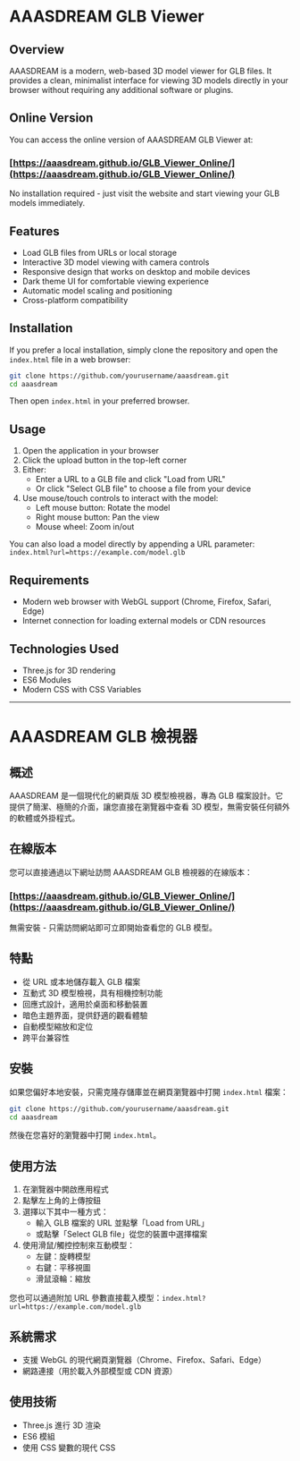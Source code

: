 # AAASDREAM GLB Viewer

## Overview
AAASDREAM is a modern, web-based 3D model viewer for GLB files. It provides a clean, minimalist interface for viewing 3D models directly in your browser without requiring any additional software or plugins.

## Online Version
You can access the online version of AAASDREAM GLB Viewer at:
### [https://aaasdream.github.io/GLB_Viewer_Online/](https://aaasdream.github.io/GLB_Viewer_Online/)

No installation required - just visit the website and start viewing your GLB models immediately.

## Features
- Load GLB files from URLs or local storage
- Interactive 3D model viewing with camera controls
- Responsive design that works on desktop and mobile devices
- Dark theme UI for comfortable viewing experience
- Automatic model scaling and positioning
- Cross-platform compatibility

## Installation
If you prefer a local installation, simply clone the repository and open the `index.html` file in a web browser:

```bash
git clone https://github.com/yourusername/aaasdream.git
cd aaasdream
```

Then open `index.html` in your preferred browser.

## Usage
1. Open the application in your browser
2. Click the upload button in the top-left corner
3. Either:
   - Enter a URL to a GLB file and click "Load from URL"
   - Or click "Select GLB file" to choose a file from your device
4. Use mouse/touch controls to interact with the model:
   - Left mouse button: Rotate the model
   - Right mouse button: Pan the view
   - Mouse wheel: Zoom in/out

You can also load a model directly by appending a URL parameter: `index.html?url=https://example.com/model.glb`

## Requirements
- Modern web browser with WebGL support (Chrome, Firefox, Safari, Edge)
- Internet connection for loading external models or CDN resources

## Technologies Used
- Three.js for 3D rendering
- ES6 Modules
- Modern CSS with CSS Variables

---

# AAASDREAM GLB 檢視器

## 概述
AAASDREAM 是一個現代化的網頁版 3D 模型檢視器，專為 GLB 檔案設計。它提供了簡潔、極簡的介面，讓您直接在瀏覽器中查看 3D 模型，無需安裝任何額外的軟體或外掛程式。

## 在線版本
您可以直接通過以下網址訪問 AAASDREAM GLB 檢視器的在線版本：
### [https://aaasdream.github.io/GLB_Viewer_Online/](https://aaasdream.github.io/GLB_Viewer_Online/)

無需安裝 - 只需訪問網站即可立即開始查看您的 GLB 模型。

## 特點
- 從 URL 或本地儲存載入 GLB 檔案
- 互動式 3D 模型檢視，具有相機控制功能
- 回應式設計，適用於桌面和移動裝置
- 暗色主題界面，提供舒適的觀看體驗
- 自動模型縮放和定位
- 跨平台兼容性

## 安裝
如果您偏好本地安裝，只需克隆存儲庫並在網頁瀏覽器中打開 `index.html` 檔案：

```bash
git clone https://github.com/yourusername/aaasdream.git
cd aaasdream
```

然後在您喜好的瀏覽器中打開 `index.html`。

## 使用方法
1. 在瀏覽器中開啟應用程式
2. 點擊左上角的上傳按鈕
3. 選擇以下其中一種方式：
   - 輸入 GLB 檔案的 URL 並點擊「Load from URL」
   - 或點擊「Select GLB file」從您的裝置中選擇檔案
4. 使用滑鼠/觸控控制來互動模型：
   - 左鍵：旋轉模型
   - 右鍵：平移視圖
   - 滑鼠滾輪：縮放

您也可以通過附加 URL 參數直接載入模型：`index.html?url=https://example.com/model.glb`

## 系統需求
- 支援 WebGL 的現代網頁瀏覽器（Chrome、Firefox、Safari、Edge）
- 網路連接（用於載入外部模型或 CDN 資源）

## 使用技術
- Three.js 進行 3D 渲染
- ES6 模組
- 使用 CSS 變數的現代 CSS 